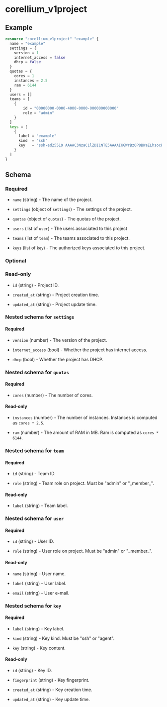 # corellium_v1project

## Example

```terraform
resource "corellium_v1project" "example" {
  name = "example"
  settings = {
    version = 1
    internet_access = false 
    dhcp = false
  }
  quotas = {
    cores = 1
    instances = 2.5
    ram = 6144
  }
  users = []
  teams = [
    {
        id = "00000000-0000-4000-0000-000000000000"
        role = "admin"
    }
  ]
  keys = [
    {
      label = "example"
      kind  = "ssh"
      key   = "ssh-ed25519 AAAAC3NzaC1lZDI1NTE5AAAAIKGWrBz0P8BWaELhsocREATc3jmhfyxFuADq07xdnZTz test"
    }
  ]
}
```

## Schema

### Required

- `name` (string) - The name of the project.

- `settings` (object of `settings`) - The settings of the project.

- `quotas` (object of `quotas`) - The quotas of the project.

- `users` (list of `user`) - The users associated to this project

- `teams` (list of `team`) - The teams associated to this project.

- `keys` (list of `key`) - The authorized keys associated to this project.
### Optional

### Read-only

- `id` (string) - Project ID.

- `created_at` (string) - Project creation time.

- `updated_at` (string) - Project update time.

### Nested schema for `settings`

#### Required

- `version` (number) - The version of the project.

- `internet_access` (bool) - Whether the project has internet access.

- `dhcp` (bool) - Whether the project has DHCP.

### Nested schema for `quotas`

#### Required

- `cores` (number) - The number of cores.

#### Read-only

- `instances` (number) - The number of instances. Instances is computed as `cores * 2.5`.

- `ram` (number) - The amount of RAM in MB. Ram is computed as `cores * 6144`.

### Nested schema for `team`

#### Required

- `id` (string) - Team ID.

- `role` (string) - Team role on project. Must be "admin" or "\_member\_".

#### Read-only

- `label` (string) - Team label.

### Nested schema for `user`

#### Required

- `id` (string) - User ID.

- `role` (string) - User role on project. Must be "admin" or "\_member\_".

#### Read-only

- `name` (string) - User name.

- `label` (string) - User label.

- `email` (string) - User e-mail.

### Nested schema for `key`

#### Required

- `label` (string) - Key label.

- `kind` (string) - Key kind. Must be "ssh" or "agent".

- `key` (string) - Key content.

#### Read-only

- `id` (string) - Key ID.

- `fingerprint` (string) - Key fingerprint.

- `created_at` (string) - Key creation time.

- `updated_at` (string) - Key update time.
